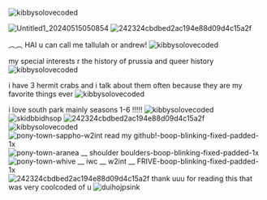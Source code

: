 ![kibbysolovecoded](https://github.com/yaoipaddles/yaoipaddles/assets/169467251/8e83ed01-e4b1-4488-8fe7-1ba37710412b)

![Untitled1_20240515050854](https://github.com/yaoipaddles/yaoipaddles/assets/169467251/fed31980-27f2-4aaa-a714-e15f6021b8a8)
![242324cbdbed2ac194e88d09d4c15a2f](https://github.com/yaoipaddles/yaoipaddles/assets/169467251/304547f9-2a17-4f75-8983-7076a8ba1d14)

︵︵ HAI u can call me tallulah or andrew! 
![kibbysolovecoded](https://github.com/yaoipaddles/yaoipaddles/assets/169467251/8b8687d1-7f18-4186-86b7-a7bc7623248a)

my special interests r the history of prussia and queer history 
![kibbysolovecoded](https://github.com/yaoipaddles/yaoipaddles/assets/169467251/6d2235e6-fd22-4cfd-9061-f577258dd364)

i have 3 hermit crabs and i talk about them often because they are my favorite things ever
![kibbysolovecoded](https://github.com/yaoipaddles/yaoipaddles/assets/169467251/fb7f4b96-01dd-46e1-a61e-c19fed723e1f)

i love south park mainly seasons 1-6 !!!!! ![kibbysolovecoded](https://github.com/yaoipaddles/yaoipaddles/assets/169467251/22af02b5-9b46-48f0-b883-3ef4b4848310)
![skidbbidhsop](https://github.com/yaoipaddles/yaoipaddles/assets/169467251/8ef15623-1530-45bf-8604-304dad9851a0)
![242324cbdbed2ac194e88d09d4c15a2f](https://github.com/yaoipaddles/yaoipaddles/assets/169467251/aa0f1edb-2049-4d2d-b77a-3e64260c7486)
![kibbysolovecoded](https://github.com/yaoipaddles/yaoipaddles/assets/169467251/d85156f2-44bf-4188-9df0-b32de89cb794)
![pony-town-sappho-_w2int_ read my github!-boop-blinking-fixed-padded-1x](https://github.com/yaoipaddles/yaoipaddles/assets/169467251/f58e0c06-6cfe-4b4e-8a43-f4e7f471d411)
![pony-town-aranea __ shoulder boulders-boop-blinking-fixed-padded-1x](https://github.com/yaoipaddles/yaoipaddles/assets/169467251/e0ca35ec-f4e9-4f85-9f04-ae27e59dd89e)
![pony-town-whive __ iwc __ w2int __ FRIVE-boop-blinking-fixed-padded-1x](https://github.com/yaoipaddles/yaoipaddles/assets/169467251/5c32103a-f552-4450-ba67-481ef06c93b2)
![242324cbdbed2ac194e88d09d4c15a2f](https://github.com/yaoipaddles/yaoipaddles/assets/169467251/7d632a4c-c9ae-437f-b4c6-4797d8c84a67)
thank uuu for reading this that was very coolcoded of u 
![duihojpsink](https://github.com/yaoipaddles/yaoipaddles/assets/169467251/4dd3bead-2731-4504-abb1-e93b589cd3e4)
